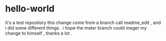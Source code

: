 # hello-world
it's a test repository
this change come from a branch call readme_edit , and i did some different things . i hope the mater branch could meger my change to himself , thanks a lot .
